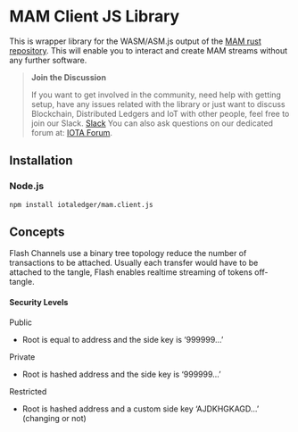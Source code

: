 # MAM Client JS Library

This is wrapper library for the WASM/ASM.js output of the [MAM rust repository](https://github.com/iotaledger/MAM). This will enable you to interact and create MAM streams without any further software.

> **Join the Discussion**
>
> If you want to get involved in the community, need help with getting setup, have any issues related with the library or just want to discuss Blockchain, Distributed Ledgers and IoT with other people, feel free to join our Slack. [Slack](http://slack.iota.org/) You can also ask questions on our dedicated forum at: [IOTA Forum](https://forum.iota.org/).

## Installation

### Node.js

```
npm install iotaledger/mam.client.js
```

## Concepts

Flash Channels use a binary tree topology reduce the number of transactions to be attached. Usually each transfer would have to be attached to the tangle, Flash enables realtime streaming of tokens off-tangle.

#### Security Levels

Public 

- Root is equal to address and the side key is ‘999999…’

Private 

- Root is hashed address and the side key is ‘999999…’

Restricted

 - Root is hashed address and a custom side key ‘AJDKHGKAGD…’ (changing or not)
